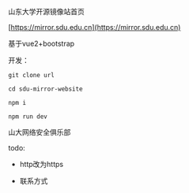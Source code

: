 山东大学开源镜像站首页

[https://mirror.sdu.edu.cn](https://mirror.sdu.edu.cn)

基于vue2+bootstrap


开发：
```
git clone url

cd sdu-mirror-website

npm i

npm run dev
```
山大网络安全俱乐部

todo:

- http改为https

- 联系方式